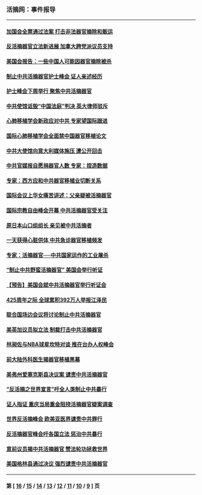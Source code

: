 ### 活摘网：事件报导
---
#### [加国会全票通过法案 打击非法器官摘除和贩运](../../pages/nf5877/n13884924.md?03160430) 
#### [反活摘器官立法新进展 加拿大跨党派议员支持](../../pages/nf5877/n13876061.md?03160430) 
#### [美国会报告：一些中国人可能因器官摘除被杀](../../pages/nf5877/n13867964.md?03160430) 
#### [制止中共活摘器官护士峰会 证人亲述经历](../../pages/nf5877/n13859007.md?03160430) 
#### [护士峰会下周举行 聚焦中共活摘器官](../../pages/nf5877/n13855418.md?03160430) 
#### [中共使馆诋毁“中国法庭”判决 英大律师驳斥](../../pages/nf5877/n13833945.md?03160430) 
#### [心肺移植学会新政应对中共 专家望国际跟进](../../pages/nf5877/n13829043.md?03160430) 
#### [国际心肺移植学会全面禁中国器官移植论文](../../pages/nf5877/n13827785.md?03160430) 
#### [中共大使馆向意大利媒体施压 遭公开回击](../../pages/nf5877/n13826038.md?03160430) 
#### [中共官媒报自愿捐器官人数 专家：捏造数据](../../pages/nf5877/n13814130.md?03160430) 
#### [专家：西方应和中共器官移植业切断关系](../../pages/nf5877/n13772828.md?03160430) 
#### [国际会议上华女痛苦讲述：父亲疑被活摘器官](../../pages/nf5877/n13771583.md?03160430) 
#### [国际宗教自由峰会开幕 中共活摘器官受关注](../../pages/nf5877/n13769995.md?03160430) 
#### [原日本山口组组长 亲见被中共活摘者](../../pages/nf5877/n13767360.md?03160430) 
#### [一天获得心脏供体 中共急诊器官移植频发](../../pages/nf5877/n13764689.md?03160430) 
#### [专家：活摘器官──中共国家运作的工业屠杀](../../pages/nf5877/n13761178.md?03160430) 
#### [“制止中共野蛮活摘器官” 美国会举行听证](../../pages/nf5877/n13735831.md?03160430) 
#### [【预告】美国会就中共活摘器官举行听证会](../../pages/nf5877/n13732843.md?03160430) 
#### [425周年之际 全球累积392万人举报江泽民](../../pages/nf5877/n13719232.md?03160430) 
#### [联合国场边会议将讨论制止中共活摘器官](../../pages/nf5877/n13656361.md?03160430) 
#### [美英加议员拟立法 制裁打击中共活摘器官](../../pages/nf5877/n13430251.md?03160430) 
#### [林昶佐与NBA球星坎特对谈 推在台办人权峰会](../../pages/nf5877/n13414467.md?03160430) 
#### [前大陆外科医生揭器官移植黑幕](../../pages/nf5877/n13401416.md?03160430) 
#### [美弗州爱塞克斯县决议案 谴责中共活摘器官](../../pages/nf5877/n13320919.md?03160430) 
#### [“反活摘之世界宣言”吁全人类制止中共暴行](../../pages/nf5877/n13259730.md?03160430) 
#### [证人指证 重庆当局重金阻挠活摘器官疑案调查](../../pages/nf5877/n13259127.md?03160430) 
#### [世界反活摘峰会 欧美亚医界谴责中共罪行](../../pages/nf5877/n13253550.md?03160430) 
#### [反活摘器官峰会吁各国立法 惩治中共暴行](../../pages/nf5877/n13245052.md?03160430) 
#### [意前议员揭中共活摘器官 赞法轮功拯救世界](../../pages/nf5877/n13203445.md?03160430) 
#### [美国格林县通过决议 强烈谴责中共活摘器官](../../pages/nf5877/n13119367.md?03160430) 

---
#### 第 [ [16](./16.md?03160430) / [15](./15.md?03160430) / [14](./14.md?03160430) / [13](./13.md?03160430) / [12](./12.md?03160430) / [11](./11.md?03160430) / [10](./10.md?03160430) / [9](./9.md?03160430) ] 页
